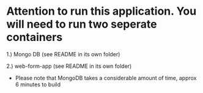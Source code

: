  # Attention to run this application. You will need to run two seperate containers
  


 1.) Mongo DB (see README in its own folder)  
 
 2.) web-form-app (see README in its own folder)

* Please note that MongoDB takes a considerable amount of time, approx 6 minutes to build  





